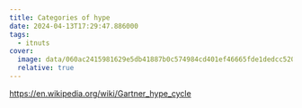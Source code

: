```yaml
---
title: Categories of hype
date: 2024-04-13T17:29:47.886000
tags:
  - itnuts
cover:
  image: data/060ac2415981629e5db41887b0c574984cd401ef46665fde1dedcc520e1ea487.png
  relative: true
---
```


https://en.wikipedia.org/wiki/Gartner_hype_cycle
